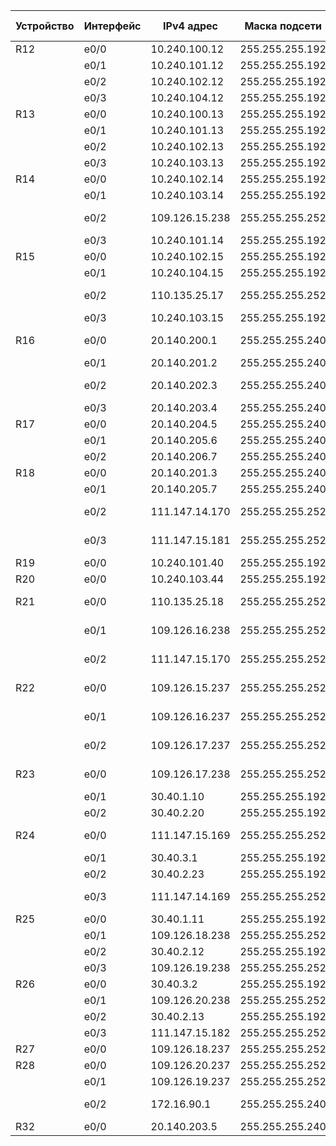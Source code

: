 | Устройство | Интерфейс | IPv4 адрес     | Маска подсети   | IPv6 адрес               | Описание           | Link-Local |
| ---------- | --------- | -------------- | --------------- | ------------------------ | ------------------ | ---------- |
| R12        | e0/0      | 10.240.100.12  | 255.255.255.192 | 11AA:BACC:2020:A::12/64  | R12->SW4           | FE80::12   |
|            | e0/1      | 10.240.101.12  | 255.255.255.192 | 11AA:BACC:2020:A1::12/64 | R12->SW4           | FE80::12   |
|            | e0/2      | 10.240.102.12  | 255.255.255.192 | 11AA:BACC:2020:A2::12/64 | R12->R14           | FE80::12   |
|            | e0/3      | 10.240.104.12  | 255.255.255.192 | 11AA:BACC:2020:A4::12/64 | R12->R15           | FE80::12   |
| R13        | e0/0      | 10.240.100.13  | 255.255.255.192 | 11AA:BACC:2020:A::13/64  | R13->SW5           | FE80::13   |
|            | e0/1      | 10.240.101.13  | 255.255.255.192 | 11AA:BACC:2020:A1::13/64 | R13->SW5           | FE80::13   |
|            | e0/2      | 10.240.102.13  | 255.255.255.192 | 11AA:BACC:2020:A2::13/64 | R13->R15           | FE80::13   |
|            | e0/3      | 10.240.103.13  | 255.255.255.192 | 11AA:BACC:2020:A3::13/64 | R13->R14           | FE80::13   |
| R14        | e0/0      | 10.240.102.14  | 255.255.255.192 | 11AA:BACC:2020:A2::14/64 | R14->R12           | FE80::14   |
|            | e0/1      | 10.240.103.14  | 255.255.255.192 | 11AA:BACC:2020:A3::14/64 | R14->R13           | FE80::14   |
|            | e0/2      | 109.126.15.238 | 255.255.255.252 | 11AA:BACC:1000:A2::14/64 | R14->R22(ISP)      | FE80::14   |
|            | e0/3      | 10.240.101.14  | 255.255.255.192 | 11AA:BACC:2020:A4::14/64 | R14->R19           | FE80::14   |
| R15        | e0/0      | 10.240.102.15  | 255.255.255.192 | 11AA:BACC:2020:A2::15/64 | R15->R13           | FE80::15   |
|            | e0/1      | 10.240.104.15  | 255.255.255.192 | 11AA:BACC:2020:A4::15/64 | R15->R12           | FE80::15   |
|            | e0/2      | 110.135.25.17  | 255.255.255.252 | 11AA:BACC:2000:A2::15/64 | R15->R21(ISP)      | FE80::15   |
|            | e0/3      | 10.240.103.15  | 255.255.255.192 | 11AA:BACC:2020:A3::15/64 | R15->R20           | FE80::15   |
| R16        | e0/0      | 20.140.200.1   | 255.255.255.240 | 11AA:BACC:2020:B::16/64  | R16->SW10          | FE80::16   |
|            | e0/1      | 20.140.201.2   | 255.255.255.240 | 11AA:BACC:2020:B1::16/64 | R16->R18           | FE80::16   |
|            | e0/2      | 20.140.202.3   | 255.255.255.240 | 11AA:BACC:2020:B2::16/64 | R16->SW10          | FE80::16   |
|            | e0/3      | 20.140.203.4   | 255.255.255.240 | 11AA:BACC:2020:B3::16/64 | R16->R32           | FE80::16   |
| R17        | e0/0      | 20.140.204.5   | 255.255.255.240 | 11AA:BACC:2020:B::17/64  | R17->SW9           | FE80::17   |
|            | e0/1      | 20.140.205.6   | 255.255.255.240 | 11AA:BACC:2020:B3::17/64 | R17->R18           | FE80::17   |
|            | e0/2      | 20.140.206.7   | 255.255.255.240 | 11AA:BACC:2020:B2::17/64 | R17->SW9           | FE80::17   |
| R18        | e0/0      | 20.140.201.3   | 255.255.255.240 | 11AA:BACC:2020:B1::18/64 | R18->R16           | FE80::18   |
|            | e0/1      | 20.140.205.7   | 255.255.255.240 | 11AA:BACC:2020:B3::18/64 | R18->R17           | FE80::18   |
|            | e0/2      | 111.147.14.170 | 255.255.255.252 | 11AA:BACC:3000:B2::18/64 | R18->R24(ISP)      | FE80::18   |
|            | e0/3      | 111.147.15.181 | 255.255.255.252 | 11AA:BACC:3000:B3::18/64 | R18->R26(ISP)      | FE80::18   |
| R19        | e0/0      | 10.240.101.40  | 255.255.255.192 | 11AA:BACC:2020:A4::19/64 | R19->R14           | FE80::19   |
| R20        | e0/0      | 10.240.103.44  | 255.255.255.192 | 11AA:BACC:2020:A3::20/64 | R20->R15           | FE80::20   |
| R21        | e0/0      | 110.135.25.18  | 255.255.255.252 | 11AA:BACC:2000:A2::21/64 | R21(ISP)->R15      | FE80::21   |
|            | e0/1      | 109.126.16.238 | 255.255.255.252 | 11AA:BACC:1000:A1::21/64 | R21(ISP)->R22(ISP) | FE80::21   |
|            | e0/2      | 111.147.15.170 | 255.255.255.252 | 11AA:BACC:3000:B::21/64  | R21(ISP)->R24(ISP) | FE80::21   |
| R22        | e0/0      | 109.126.15.237 | 255.255.255.252 | 11AA:BACC:1000:A2::22/64 | R22(ISP)->R14      | FE80::22   |
|            | e0/1      | 109.126.16.237 | 255.255.255.252 | 11AA:BACC:1000:A1::22/64 | R22(ISP)->R21(ISP) | FE80::22   |
|            | e0/2      | 109.126.17.237 | 255.255.255.252 | 11AA:BACC:1000:A3::22/64 | R22(ISP)->R23(ISP) | FE80::22   |
| R23        | e0/0      | 109.126.17.238 | 255.255.255.252 | 11AA:BACC:1000:A3::23/64 | R23(ISP)->R22(ISP) | FE80::23   |
|            | e0/1      | 30.40.1.10     | 255.255.255.192 | 11AA:BACC:2020:C3::23/64 | R23->R25           | FE80::23   |
|            | e0/2      | 30.40.2.20     | 255.255.255.192 | 11AA:BACC:2020:C4::23/64 | R23->R24           | FE80::23   |
| R24        | e0/0      | 111.147.15.169 | 255.255.255.252 | 11AA:BACC:3000:B::18/64  | R24(ISP)->R21(ISP) | FE80::24   |
|            | e0/1      | 30.40.3.1      | 255.255.255.192 | 11AA:BACC:2020:C1::24/64 | R24->R26           | FE80::24   |
|            | e0/2      | 30.40.2.23     | 255.255.255.192 | 11AA:BACC:2020:C4::24/64 | R24->R23           | FE80::24   |
|            | e0/3      | 111.147.14.169 | 255.255.255.252 | 11AA:BACC:3000:B2::24/64 | R24(ISP)->R18      | FE80::24   |
| R25        | e0/0      | 30.40.1.11     | 255.255.255.192 | 11AA:BACC:2020:C3::25/64 | R25->R23           | FE80::25   |
|            | e0/1      | 109.126.18.238 | 255.255.255.252 | 11AA:BACC:1000:A1::25/64 | R25->R27           | FE80::25   |
|            | e0/2      | 30.40.2.12     | 255.255.255.192 | 11AA:BACC:2020:C2::25/64 | R25->R26           | FE80::25   |
|            | e0/3      | 109.126.19.238 | 255.255.255.252 | 11AA:BACC:1000:A2::25/64 | R25->R28           | FE80::25   |
| R26        | e0/0      | 30.40.3.2      | 255.255.255.192 | 11AA:BACC:2020:C1::26/64 | R26->R24           | FE80::26   |
|            | e0/1      | 109.126.20.238 | 255.255.255.252 | 11AA:BACC:1000:С1::26/64 | R26->R28           | FE80::26   |
|            | e0/2      | 30.40.2.13     | 255.255.255.192 | 11AA:BACC:2020:C2::26/64 | R26->R25           | FE80::26   |
|            | e0/3      | 111.147.15.182 | 255.255.255.252 | 11AA:BACC:3000:B3::26/64 | R26->R18           | FE80::26   |
| R27        | e0/0      | 109.126.18.237 | 255.255.255.252 | 11AA:BACC:1000:A1::27/64 | R27->R25           | FE80::27   |
| R28        | e0/0      | 109.126.20.237 | 255.255.255.252 | 11AA:BACC:1000:С1::28/64 | R28->R26           | FE80::28   |
|            | e0/1      | 109.126.19.237 | 255.255.255.252 | 11AA:BACC:1000:A2::28/64 | R28->R25           | FE80::28   |
|            | e0/2      | 172.16.90.1    | 255.255.255.240 | 11AA:BACC:2020:D::28/64  | R28->SW29          | FE80::28   |
| R32        | e0/0      | 20.140.203.5   | 255.255.255.240 | 11AA:BACC:2020:B3::32/64 | R32->R16           | FE80::32   |
